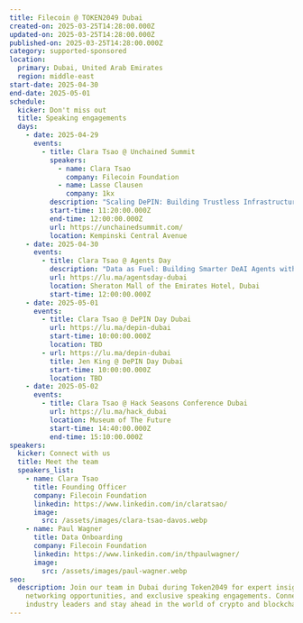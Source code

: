 ```yaml
---
title: Filecoin @ TOKEN2049 Dubai
created-on: 2025-03-25T14:28:00.000Z
updated-on: 2025-03-25T14:28:00.000Z
published-on: 2025-03-25T14:28:00.000Z
category: supported-sponsored
location:
  primary: Dubai, United Arab Emirates
  region: middle-east
start-date: 2025-04-30
end-date: 2025-05-01
schedule:
  kicker: Don't miss out
  title: Speaking engagements
  days:
    - date: 2025-04-29
      events:
        - title: Clara Tsao @ Unchained Summit
          speakers:
            - name: Clara Tsao
              company: Filecoin Foundation
            - name: Lasse Clausen
              company: 1kx
          description: "Scaling DePIN: Building Trustless Infrastructure for Mass Adoption"
          start-time: 11:20:00.000Z
          end-time: 12:00:00.000Z
          url: https://unchainedsummit.com/
          location: Kempinski Central Avenue
    - date: 2025-04-30
      events:
        - title: Clara Tsao @ Agents Day
          description: "Data as Fuel: Building Smarter DeAI Agents with Better Inputs"
          url: https://lu.ma/agentsday-dubai
          location: Sheraton Mall of the Emirates Hotel, Dubai
          start-time: 12:00:00.000Z
    - date: 2025-05-01
      events:
        - title: Clara Tsao @ DePIN Day Dubai
          url: https://lu.ma/depin-dubai
          start-time: 10:00:00.000Z
          location: TBD
        - url: https://lu.ma/depin-dubai
          title: Jen King @ DePIN Day Dubai
          start-time: 10:00:00.000Z
          location: TBD
    - date: 2025-05-02
      events:
        - title: Clara Tsao @ Hack Seasons Conference Dubai
          url: https://lu.ma/hack_dubai
          location: Museum of The Future
          start-time: 14:40:00.000Z
          end-time: 15:10:00.000Z
speakers:
  kicker: Connect with us
  title: Meet the team
  speakers_list:
    - name: Clara Tsao
      title: Founding Officer
      company: Filecoin Foundation
      linkedin: https://www.linkedin.com/in/claratsao/
      image:
        src: /assets/images/clara-tsao-davos.webp
    - name: Paul Wagner
      title: Data Onboarding
      company: Filecoin Foundation
      linkedin: https://www.linkedin.com/in/thpaulwagner/
      image:
        src: /assets/images/paul-wagner.webp
seo:
  description: Join our team in Dubai during Token2049 for expert insights,
    networking opportunities, and exclusive speaking engagements. Connect with
    industry leaders and stay ahead in the world of crypto and blockchain!
---
```

